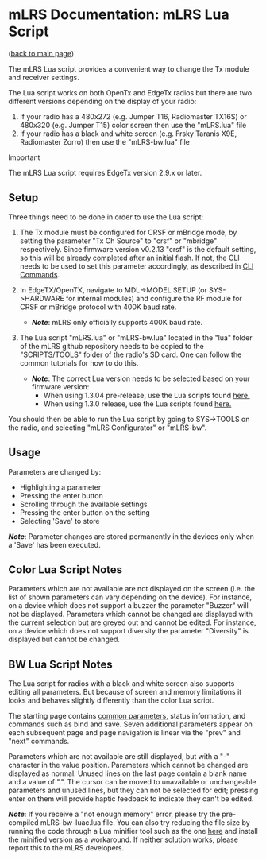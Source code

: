 # mLRS Documentation: mLRS Lua Script #

([back to main page](../README.md))

The mLRS Lua script provides a convenient way to change the Tx module and receiver settings.

The Lua script works on both OpenTx and EdgeTx radios but there are two different versions depending on the display of your radio:
1. If your radio has a 480x272 (e.g. Jumper T16, Radiomaster TX16S) or 480x320 (e.g. Jumper T15) color screen then use the "mLRS.lua" file
2. If your radio has a black and white screen (e.g. Frsky Taranis X9E, Radiomaster Zorro) then use the "mLRS-bw.lua" file

> [!IMPORTANT]
> The mLRS Lua script requires EdgeTx version 2.9.x or later.

## Setup

Three things need to be done in order to use the Lua script:

1. The Tx module must be configured for CRSF or mBridge mode, by setting the parameter "Tx Ch Source" to "crsf" or "mbridge" respectively. Since firmware version v0.2.13 "crsf" is the default setting, so this will be already completed after an initial flash. If not, the CLI needs to be used to set this parameter accordingly, as described in [CLI Commands](CLI.md).

2. In EdgeTX/OpenTX, navigate to MDL->MODEL SETUP (or SYS->HARDWARE for internal modules) and configure the RF module for CRSF or mBridge protocol with 400K baud rate.

    - ***Note***: mLRS only officially supports 400K baud rate.

3. The Lua script "mLRS.lua" or "mLRS-bw.lua" located in the "lua" folder of the mLRS github repository needs to be copied to the "SCRIPTS/TOOLS" folder of the radio's SD card. One can follow the common tutorials for how to do this.

    - ***Note***: The correct Lua version needs to be selected based on your firmware version:
        - When using 1.3.04 pre-release, use the Lua scripts found [here.](https://github.com/olliw42/mLRS/tree/v1.3.04-pre-release/lua) 
        - When using 1.3.0 release, use the Lua scripts found [here.](https://github.com/olliw42/mLRS/tree/v1.3-release/lua) 

You should then be able to run the Lua script by going to SYS->TOOLS on the radio, and selecting "mLRS Configurator" or "mLRS-bw".

## Usage

Parameters are changed by:
- Highlighting a parameter
- Pressing the enter button
- Scrolling through the available settings
- Pressing the enter button on the setting
- Selecting 'Save' to store

***Note***: Parameter changes are stored permanently in the devices only when a 'Save' has been executed.

## Color Lua Script Notes

Parameters which are not available are not displayed on the screen (i.e. the list of shown parameters can vary depending on the device). For instance, on a device which does not support a buzzer the parameter "Buzzer" will not be displayed. Parameters which cannot be changed are displayed with the current selection but are greyed out and cannot be edited. For instance, on a device which does not support diversity the parameter "Diversity" is displayed but cannot be changed.

## BW Lua Script Notes

The Lua script for radios with a black and white screen also supports editing all parameters. But because of screen and memory limitations it looks and behaves slightly differently than the color Lua script.

The starting page contains [common parameters](PARAMETERS.md#mlrs-documentation-parameters-v1300), status information, and commands such as bind and save. Seven additional parameters appear on each subsequent page and page navigation is linear via the "prev" and "next" commands.

Parameters which are not available are still displayed, but with a "-" character in the value position. Parameters which cannot be changed are displayed as normal. Unused lines on the last page contain a blank name and a value of ".". The cursor can be moved to unavailable or unchangeable parameters and unused lines, but they can not be selected for edit; pressing enter on them will provide haptic feedback to indicate they can't be edited.

***Note***:  If you receive a "not enough memory" error, please try the pre-compiled mLRS-bw-luac.lua file.  You can also try reducing the file size by running the code through a Lua minifier tool such as the one [here](https://mothereff.in/lua-minifier) and install the minified version as a workaround.  If neither solution works, please report this to the mLRS developers.
